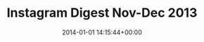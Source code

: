 ---
blog: richard
comments: true
date: 2014-01-01 14:15:44+00:00
layout: gallery
title: Instagram Digest Nov-Dec 2013
wordpress_id: 1141
categories:
- Photography
- Instagram
photoset: 72157641557312734
images: 4
---